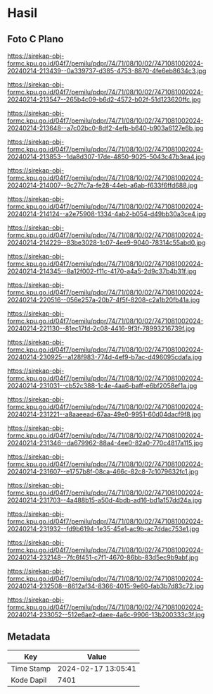 # Hasil

## Foto C Plano

https://sirekap-obj-formc.kpu.go.id/04f7/pemilu/pdpr/74/71/08/10/02/7471081002024-20240214-213439--0a339737-d385-4753-8870-4fe6eb8634c3.jpg

https://sirekap-obj-formc.kpu.go.id/04f7/pemilu/pdpr/74/71/08/10/02/7471081002024-20240214-213547--265b4c09-b6d2-4572-b02f-51d123620ffc.jpg

https://sirekap-obj-formc.kpu.go.id/04f7/pemilu/pdpr/74/71/08/10/02/7471081002024-20240214-213648--a7c02bc0-8df2-4efb-b640-b903a6127e6b.jpg

https://sirekap-obj-formc.kpu.go.id/04f7/pemilu/pdpr/74/71/08/10/02/7471081002024-20240214-213853--1da8d307-17de-4850-9025-5043c47b3ea4.jpg

https://sirekap-obj-formc.kpu.go.id/04f7/pemilu/pdpr/74/71/08/10/02/7471081002024-20240214-214007--9c27fc7a-fe28-44eb-a6ab-f633f6ffd688.jpg

https://sirekap-obj-formc.kpu.go.id/04f7/pemilu/pdpr/74/71/08/10/02/7471081002024-20240214-214124--a2e75908-1334-4ab2-b054-d49bb30a3ce4.jpg

https://sirekap-obj-formc.kpu.go.id/04f7/pemilu/pdpr/74/71/08/10/02/7471081002024-20240214-214229--83be3028-1c07-4ee9-9040-78314c55abd0.jpg

https://sirekap-obj-formc.kpu.go.id/04f7/pemilu/pdpr/74/71/08/10/02/7471081002024-20240214-214345--8a12f002-f11c-4170-a4a5-2d9c37b4b31f.jpg

https://sirekap-obj-formc.kpu.go.id/04f7/pemilu/pdpr/74/71/08/10/02/7471081002024-20240214-220516--056e257a-20b7-4f5f-8208-c2a1b20fb41a.jpg

https://sirekap-obj-formc.kpu.go.id/04f7/pemilu/pdpr/74/71/08/10/02/7471081002024-20240214-221130--81ec17fd-2c08-4416-9f3f-78993216739f.jpg

https://sirekap-obj-formc.kpu.go.id/04f7/pemilu/pdpr/74/71/08/10/02/7471081002024-20240214-230925--a128f983-774d-4ef9-b7ac-d496095cdafa.jpg

https://sirekap-obj-formc.kpu.go.id/04f7/pemilu/pdpr/74/71/08/10/02/7471081002024-20240214-231031--cb52c388-1c4e-4aa6-baff-e6bf2058ef1a.jpg

https://sirekap-obj-formc.kpu.go.id/04f7/pemilu/pdpr/74/71/08/10/02/7471081002024-20240214-231221--a8aaeead-67aa-49e0-9951-60d04dacf9f8.jpg

https://sirekap-obj-formc.kpu.go.id/04f7/pemilu/pdpr/74/71/08/10/02/7471081002024-20240214-231346--da679962-88a4-4ee0-82a0-770c4817a115.jpg

https://sirekap-obj-formc.kpu.go.id/04f7/pemilu/pdpr/74/71/08/10/02/7471081002024-20240214-231607--e1757b8f-08ca-466c-82c8-7c1079632fc1.jpg

https://sirekap-obj-formc.kpu.go.id/04f7/pemilu/pdpr/74/71/08/10/02/7471081002024-20240214-231703--4a488b15-a50d-4bdb-ad16-bd1a157dd24a.jpg

https://sirekap-obj-formc.kpu.go.id/04f7/pemilu/pdpr/74/71/08/10/02/7471081002024-20240214-231932--fd9b6194-1e35-45e1-ac9b-ac7ddac753e1.jpg

https://sirekap-obj-formc.kpu.go.id/04f7/pemilu/pdpr/74/71/08/10/02/7471081002024-20240214-232148--7fc6f451-c7f1-4670-86bb-83d5ec9b9abf.jpg

https://sirekap-obj-formc.kpu.go.id/04f7/pemilu/pdpr/74/71/08/10/02/7471081002024-20240214-232508--8612af34-8366-4015-9e60-fab3b7d83c72.jpg

https://sirekap-obj-formc.kpu.go.id/04f7/pemilu/pdpr/74/71/08/10/02/7471081002024-20240214-233052--512e6ae2-daee-4a6c-9906-13b200333c3f.jpg


## Metadata

| Key        | Value               |
| ---------- | ------------------- |
| Time Stamp | 2024-02-17 13:05:41 |
| Kode Dapil | 7401                |



